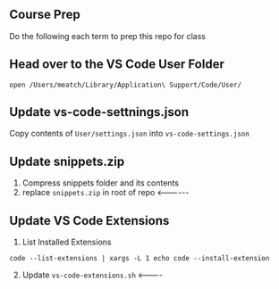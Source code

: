 ## Course Prep
Do the following each term to prep this repo for class

## Head over to the VS Code User Folder

`open /Users/meatch/Library/Application\ Support/Code/User/`

## Update vs-code-settnings.json

Copy contents of `User/settings.json` into `vs-code-settings.json`

## Update snippets.zip
1. Compress snippets folder and its contents
2. replace `snippets.zip` in root of repo <------

## Update VS Code Extensions

1. List Installed Extensions

```
code --list-extensions | xargs -L 1 echo code --install-extension
```

2. Update `vs-code-extensions.sh` <----